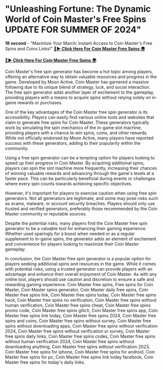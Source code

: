 # "Unleashing Fortune: The Dynamic World of Coin Master's Free Spins UPDATE FOR SUMMER OF 2024"


**18 second** - "Maximize Your March: Instant Access to Coin Master's Free Spins and Coins Links!"
[**🔴► Click Here For Coin Master Free Spins 🌍**](https://jimaddadel.github.io/Coin)

[**🔴► Click Here For Coin Master Free Spins 🌍**](https://jimaddadel.github.io/Coin)
 
Coin Master's free spin generator has become a hot topic among players, offering an alternative way to obtain valuable resources and progress in the game. Developed by Moon Active, Coin Master has garnered a massive following due to its unique blend of strategy, luck, and social interaction. The free spin generator adds another layer of excitement to the gameplay, providing players with a means to acquire spins without relying solely on in-game rewards or purchases.

One of the key advantages of the Coin Master free spin generator is its accessibility. Players can easily find various online tools and websites that claim to generate free spins for Coin Master. These generators typically work by simulating the spin mechanics of the in-game slot machine, providing players with a chance to win spins, coins, and other rewards. While not officially endorsed by Moon Active, many players have reported success with these generators, adding to their popularity within the community.

Using a free spin generator can be a tempting option for players looking to speed up their progress in Coin Master. By acquiring additional spins, players can spin the slot machine more frequently, increasing their chances of winning valuable rewards and advancing through the game's levels at a faster pace. This can be particularly beneficial during events or challenges where every spin counts towards achieving specific objectives.

However, it's important for players to exercise caution when using free spin generators. Not all generators are legitimate, and some may pose risks such as scams, malware, or account security breaches. Players should only use trusted and verified generators, preferably those recommended by the Coin Master community or reputable sources.

Despite the potential risks, many players find the Coin Master free spin generator to be a valuable tool for enhancing their gaming experience. Whether used sparingly for a boost when needed or as a regular supplement to in-game spins, the generator adds an element of excitement and convenience for players looking to maximize their Coin Master gameplay.

In conclusion, the Coin Master free spin generator is a popular option for players seeking additional spins and resources in the game. While it comes with potential risks, using a trusted generator can provide players with an advantage and enhance their overall enjoyment of Coin Master. As with any online tool, players should use caution and discretion to ensure a safe and rewarding gaming experience.
Coin Master free spins, Free spins for Coin Master, Coin Master spins generator, Coin Master daily free spins, Coin Master free spins link, Coin Master free spins today, Coin Master free spins hack, Coin Master free spins no verification, Coin Master free spins without human verification, Coin Master free spins cheat, Coin Master free spins promo code, Coin Master free spins glitch, Coin Master free spins app, Coin Master free spins link today, Coin Master free spins 2024, Coin Master free spins and coins, Coin Master free spins without survey, Coin Master free spins without downloading apps, Coin Master free spins without verification 2024, Coin Master free spins without verification or survey, Coin Master free spins daily links, Coin Master free spins codes, Coin Master free spins without human verification 2024, Coin Master free spins without downloading anything, Coin Master free spins without verification 2023, Coin Master free spins for iphone, Coin Master free spins for android, Coin Master free spins for pc, Coin Master free spins link today facebook, Coin Master free spins for today's daily links.
